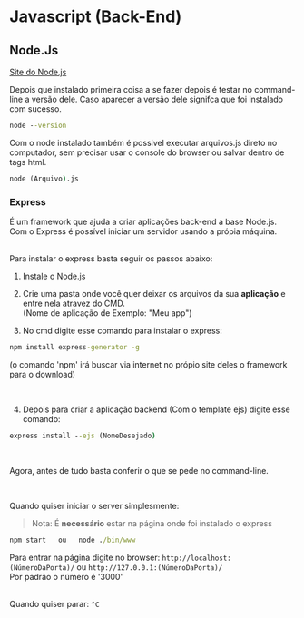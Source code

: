# Javascript (Back-End)

## Node.Js

[Site do Node.js](https://nodejs.org/en/)

Depois que instalado primeira coisa a se fazer depois é testar no command-line a versão dele. Caso aparecer a versão dele signifca que foi instalado com sucesso.

```cmd
node --version
```

Com o node instalado também é possivel executar arquivos.js direto no computador, sem precisar usar o console do browser ou salvar dentro de tags html.

```cmd
node (Arquivo).js
```

### Express

É um framework que ajuda a criar aplicações back-end a base Node.js. Com o Express é possível iniciar um servidor usando a própia máquina.<br><br>

Para instalar o express basta seguir os passos abaixo:

1. Instale o Node.js

2. Crie uma pasta onde você quer deixar os arquivos da sua **aplicação**  e entre nela atravez do CMD.<br>
(Nome de aplicação de Exemplo: "Meu app")

3. No cmd digite esse comando para instalar o express:

```cmd
npm install express-generator -g
```

(o comando 'npm' irá buscar via internet no própio site deles o framework para o download)

<br>

4. Depois para criar a aplicação backend (Com o template ejs) digite esse comando:

```cmd
express install --ejs (NomeDesejado)
```

<br>

Agora, antes de tudo basta conferir o que se pede no command-line.

<br>

Quando quiser iniciar o server simplesmente:

> Nota: É **necessário** estar na página onde foi instalado o express

```cmd
npm start   ou   node ./bin/www    
```

Para entrar na página digite no browser: `http://localhost:(NúmeroDaPorta)/` ou `http://127.0.0.1:(NúmeroDaPorta)/`<br>
Por padrão o número é '3000'<br><br>

Quando quiser parar: `^C`
